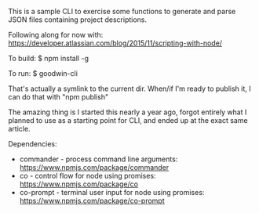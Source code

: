 This is a sample CLI to exercise some functions
to generate and parse JSON files containing project
descriptions.

Following along for now with: https://developer.atlassian.com/blog/2015/11/scripting-with-node/

To build:
$ npm install -g

To run:
$ goodwin-cli

That's actually a symlink to the current dir. When/if I'm ready to publish it,
I can do that with "npm publish"

The amazing thing is I started this nearly a year ago, forgot entirely what
I planned to use as a starting point for CLI, and ended up at the exact same
article.

Dependencies:

  * commander - process command line arguments: https://www.npmjs.com/package/commander
  * co - control flow for node using promises: https://www.npmjs.com/package/co
  * co-prompt - terminal user input for node using promises: https://www.npmjs.com/package/co-prompt
